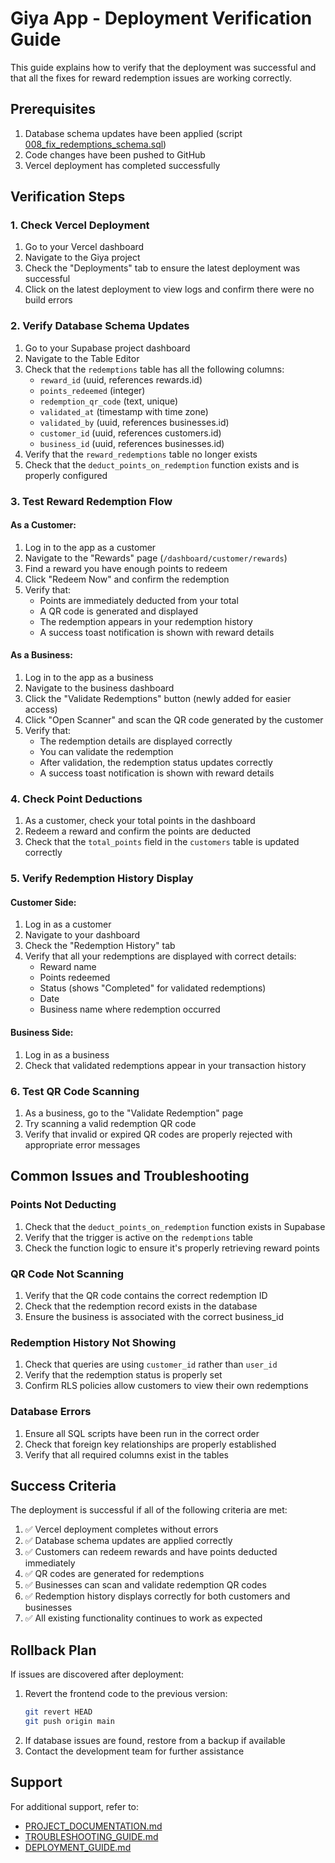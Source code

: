 # Giya App - Deployment Verification Guide

This guide explains how to verify that the deployment was successful and that all the fixes for reward redemption issues are working correctly.

## Prerequisites

1. Database schema updates have been applied (script [008_fix_redemptions_schema.sql](file:///c%3A/Users/User/OneDrive/Desktop/giya/scripts/008_fix_redemptions_schema.sql))
2. Code changes have been pushed to GitHub
3. Vercel deployment has completed successfully

## Verification Steps

### 1. Check Vercel Deployment

1. Go to your Vercel dashboard
2. Navigate to the Giya project
3. Check the "Deployments" tab to ensure the latest deployment was successful
4. Click on the latest deployment to view logs and confirm there were no build errors

### 2. Verify Database Schema Updates

1. Go to your Supabase project dashboard
2. Navigate to the Table Editor
3. Check that the `redemptions` table has all the following columns:
   - `reward_id` (uuid, references rewards.id)
   - `points_redeemed` (integer)
   - `redemption_qr_code` (text, unique)
   - `validated_at` (timestamp with time zone)
   - `validated_by` (uuid, references businesses.id)
   - `customer_id` (uuid, references customers.id)
   - `business_id` (uuid, references businesses.id)
4. Verify that the `reward_redemptions` table no longer exists
5. Check that the `deduct_points_on_redemption` function exists and is properly configured

### 3. Test Reward Redemption Flow

#### As a Customer:

1. Log in to the app as a customer
2. Navigate to the "Rewards" page (`/dashboard/customer/rewards`)
3. Find a reward you have enough points to redeem
4. Click "Redeem Now" and confirm the redemption
5. Verify that:
   - Points are immediately deducted from your total
   - A QR code is generated and displayed
   - The redemption appears in your redemption history
   - A success toast notification is shown with reward details

#### As a Business:

1. Log in to the app as a business
2. Navigate to the business dashboard
3. Click the "Validate Redemptions" button (newly added for easier access)
4. Click "Open Scanner" and scan the QR code generated by the customer
5. Verify that:
   - The redemption details are displayed correctly
   - You can validate the redemption
   - After validation, the redemption status updates correctly
   - A success toast notification is shown with reward details

### 4. Check Point Deductions

1. As a customer, check your total points in the dashboard
2. Redeem a reward and confirm the points are deducted
3. Check that the `total_points` field in the `customers` table is updated correctly

### 5. Verify Redemption History Display

#### Customer Side:

1. Log in as a customer
2. Navigate to your dashboard
3. Check the "Redemption History" tab
4. Verify that all your redemptions are displayed with correct details:
   - Reward name
   - Points redeemed
   - Status (shows "Completed" for validated redemptions)
   - Date
   - Business name where redemption occurred

#### Business Side:

1. Log in as a business
2. Check that validated redemptions appear in your transaction history

### 6. Test QR Code Scanning

1. As a business, go to the "Validate Redemption" page
2. Try scanning a valid redemption QR code
3. Verify that invalid or expired QR codes are properly rejected with appropriate error messages

## Common Issues and Troubleshooting

### Points Not Deducting

1. Check that the `deduct_points_on_redemption` function exists in Supabase
2. Verify that the trigger is active on the `redemptions` table
3. Check the function logic to ensure it's properly retrieving reward points

### QR Code Not Scanning

1. Verify that the QR code contains the correct redemption ID
2. Check that the redemption record exists in the database
3. Ensure the business is associated with the correct business_id

### Redemption History Not Showing

1. Check that queries are using `customer_id` rather than `user_id`
2. Verify that the redemption status is properly set
3. Confirm RLS policies allow customers to view their own redemptions

### Database Errors

1. Ensure all SQL scripts have been run in the correct order
2. Check that foreign key relationships are properly established
3. Verify that all required columns exist in the tables

## Success Criteria

The deployment is successful if all of the following criteria are met:

1. ✅ Vercel deployment completes without errors
2. ✅ Database schema updates are applied correctly
3. ✅ Customers can redeem rewards and have points deducted immediately
4. ✅ QR codes are generated for redemptions
5. ✅ Businesses can scan and validate redemption QR codes
6. ✅ Redemption history displays correctly for both customers and businesses
7. ✅ All existing functionality continues to work as expected

## Rollback Plan

If issues are discovered after deployment:

1. Revert the frontend code to the previous version:
   ```bash
   git revert HEAD
   git push origin main
   ```
2. If database issues are found, restore from a backup if available
3. Contact the development team for further assistance

## Support

For additional support, refer to:
- [PROJECT_DOCUMENTATION.md](file:///c%3A/Users/User/OneDrive/Desktop/giya/PROJECT_DOCUMENTATION.md)
- [TROUBLESHOOTING_GUIDE.md](file:///c%3A/Users/User/OneDrive/Desktop/giya/TROUBLESHOOTING_GUIDE.md)
- [DEPLOYMENT_GUIDE.md](file:///c%3A/Users/User/OneDrive/Desktop/giya/DEPLOYMENT_GUIDE.md)